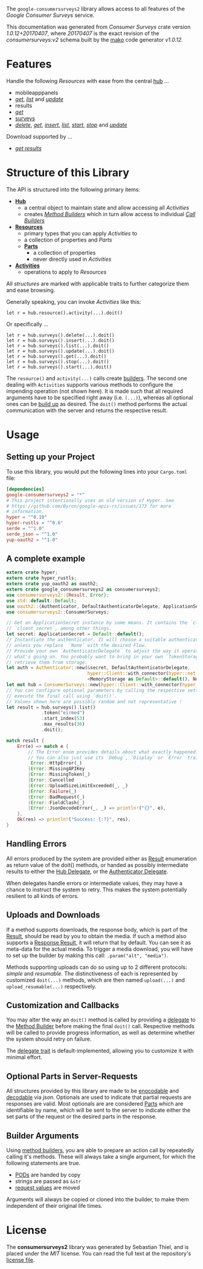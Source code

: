 <!---
DO NOT EDIT !
This file was generated automatically from 'src/mako/api/README.md.mako'
DO NOT EDIT !
-->
The `google-consumersurveys2` library allows access to all features of the *Google Consumer Surveys* service.

This documentation was generated from *Consumer Surveys* crate version *1.0.12+20170407*, where *20170407* is the exact revision of the *consumersurveys:v2* schema built by the [mako](http://www.makotemplates.org/) code generator *v1.0.12*.
# Features

Handle the following *Resources* with ease from the central [hub](https://docs.rs/google-consumersurveys2/1.0.12+20170407/google_consumersurveys2/struct.ConsumerSurveys.html) ... 

* mobileapppanels
 * [*get*](https://docs.rs/google-consumersurveys2/1.0.12+20170407/google_consumersurveys2/struct.MobileapppanelGetCall.html), [*list*](https://docs.rs/google-consumersurveys2/1.0.12+20170407/google_consumersurveys2/struct.MobileapppanelListCall.html) and [*update*](https://docs.rs/google-consumersurveys2/1.0.12+20170407/google_consumersurveys2/struct.MobileapppanelUpdateCall.html)
* results
 * [*get*](https://docs.rs/google-consumersurveys2/1.0.12+20170407/google_consumersurveys2/struct.ResultGetCall.html)
* [surveys](https://docs.rs/google-consumersurveys2/1.0.12+20170407/google_consumersurveys2/struct.Survey.html)
 * [*delete*](https://docs.rs/google-consumersurveys2/1.0.12+20170407/google_consumersurveys2/struct.SurveyDeleteCall.html), [*get*](https://docs.rs/google-consumersurveys2/1.0.12+20170407/google_consumersurveys2/struct.SurveyGetCall.html), [*insert*](https://docs.rs/google-consumersurveys2/1.0.12+20170407/google_consumersurveys2/struct.SurveyInsertCall.html), [*list*](https://docs.rs/google-consumersurveys2/1.0.12+20170407/google_consumersurveys2/struct.SurveyListCall.html), [*start*](https://docs.rs/google-consumersurveys2/1.0.12+20170407/google_consumersurveys2/struct.SurveyStartCall.html), [*stop*](https://docs.rs/google-consumersurveys2/1.0.12+20170407/google_consumersurveys2/struct.SurveyStopCall.html) and [*update*](https://docs.rs/google-consumersurveys2/1.0.12+20170407/google_consumersurveys2/struct.SurveyUpdateCall.html)


Download supported by ...

* [*get results*](https://docs.rs/google-consumersurveys2/1.0.12+20170407/google_consumersurveys2/struct.ResultGetCall.html)



# Structure of this Library

The API is structured into the following primary items:

* **[Hub](https://docs.rs/google-consumersurveys2/1.0.12+20170407/google_consumersurveys2/struct.ConsumerSurveys.html)**
    * a central object to maintain state and allow accessing all *Activities*
    * creates [*Method Builders*](https://docs.rs/google-consumersurveys2/1.0.12+20170407/google_consumersurveys2/trait.MethodsBuilder.html) which in turn
      allow access to individual [*Call Builders*](https://docs.rs/google-consumersurveys2/1.0.12+20170407/google_consumersurveys2/trait.CallBuilder.html)
* **[Resources](https://docs.rs/google-consumersurveys2/1.0.12+20170407/google_consumersurveys2/trait.Resource.html)**
    * primary types that you can apply *Activities* to
    * a collection of properties and *Parts*
    * **[Parts](https://docs.rs/google-consumersurveys2/1.0.12+20170407/google_consumersurveys2/trait.Part.html)**
        * a collection of properties
        * never directly used in *Activities*
* **[Activities](https://docs.rs/google-consumersurveys2/1.0.12+20170407/google_consumersurveys2/trait.CallBuilder.html)**
    * operations to apply to *Resources*

All *structures* are marked with applicable traits to further categorize them and ease browsing.

Generally speaking, you can invoke *Activities* like this:

```Rust,ignore
let r = hub.resource().activity(...).doit()
```

Or specifically ...

```ignore
let r = hub.surveys().delete(...).doit()
let r = hub.surveys().insert(...).doit()
let r = hub.surveys().list(...).doit()
let r = hub.surveys().update(...).doit()
let r = hub.surveys().get(...).doit()
let r = hub.surveys().stop(...).doit()
let r = hub.surveys().start(...).doit()
```

The `resource()` and `activity(...)` calls create [builders][builder-pattern]. The second one dealing with `Activities` 
supports various methods to configure the impending operation (not shown here). It is made such that all required arguments have to be 
specified right away (i.e. `(...)`), whereas all optional ones can be [build up][builder-pattern] as desired.
The `doit()` method performs the actual communication with the server and returns the respective result.

# Usage

## Setting up your Project

To use this library, you would put the following lines into your `Cargo.toml` file:

```toml
[dependencies]
google-consumersurveys2 = "*"
# This project intentionally uses an old version of Hyper. See
# https://github.com/Byron/google-apis-rs/issues/173 for more
# information.
hyper = "^0.10"
hyper-rustls = "^0.6"
serde = "^1.0"
serde_json = "^1.0"
yup-oauth2 = "^1.0"
```

## A complete example

```Rust
extern crate hyper;
extern crate hyper_rustls;
extern crate yup_oauth2 as oauth2;
extern crate google_consumersurveys2 as consumersurveys2;
use consumersurveys2::{Result, Error};
use std::default::Default;
use oauth2::{Authenticator, DefaultAuthenticatorDelegate, ApplicationSecret, MemoryStorage};
use consumersurveys2::ConsumerSurveys;

// Get an ApplicationSecret instance by some means. It contains the `client_id` and 
// `client_secret`, among other things.
let secret: ApplicationSecret = Default::default();
// Instantiate the authenticator. It will choose a suitable authentication flow for you, 
// unless you replace  `None` with the desired Flow.
// Provide your own `AuthenticatorDelegate` to adjust the way it operates and get feedback about 
// what's going on. You probably want to bring in your own `TokenStorage` to persist tokens and
// retrieve them from storage.
let auth = Authenticator::new(&secret, DefaultAuthenticatorDelegate,
                              hyper::Client::with_connector(hyper::net::HttpsConnector::new(hyper_rustls::TlsClient::new())),
                              <MemoryStorage as Default>::default(), None);
let mut hub = ConsumerSurveys::new(hyper::Client::with_connector(hyper::net::HttpsConnector::new(hyper_rustls::TlsClient::new())), auth);
// You can configure optional parameters by calling the respective setters at will, and
// execute the final call using `doit()`.
// Values shown here are possibly random and not representative !
let result = hub.surveys().list()
             .token("eirmod")
             .start_index(53)
             .max_results(36)
             .doit();

match result {
    Err(e) => match e {
        // The Error enum provides details about what exactly happened.
        // You can also just use its `Debug`, `Display` or `Error` traits
         Error::HttpError(_)
        |Error::MissingAPIKey
        |Error::MissingToken(_)
        |Error::Cancelled
        |Error::UploadSizeLimitExceeded(_, _)
        |Error::Failure(_)
        |Error::BadRequest(_)
        |Error::FieldClash(_)
        |Error::JsonDecodeError(_, _) => println!("{}", e),
    },
    Ok(res) => println!("Success: {:?}", res),
}

```
## Handling Errors

All errors produced by the system are provided either as [Result](https://docs.rs/google-consumersurveys2/1.0.12+20170407/google_consumersurveys2/enum.Result.html) enumeration as return value of 
the doit() methods, or handed as possibly intermediate results to either the 
[Hub Delegate](https://docs.rs/google-consumersurveys2/1.0.12+20170407/google_consumersurveys2/trait.Delegate.html), or the [Authenticator Delegate](https://docs.rs/yup-oauth2/*/yup_oauth2/trait.AuthenticatorDelegate.html).

When delegates handle errors or intermediate values, they may have a chance to instruct the system to retry. This 
makes the system potentially resilient to all kinds of errors.

## Uploads and Downloads
If a method supports downloads, the response body, which is part of the [Result](https://docs.rs/google-consumersurveys2/1.0.12+20170407/google_consumersurveys2/enum.Result.html), should be
read by you to obtain the media.
If such a method also supports a [Response Result](https://docs.rs/google-consumersurveys2/1.0.12+20170407/google_consumersurveys2/trait.ResponseResult.html), it will return that by default.
You can see it as meta-data for the actual media. To trigger a media download, you will have to set up the builder by making
this call: `.param("alt", "media")`.

Methods supporting uploads can do so using up to 2 different protocols: 
*simple* and *resumable*. The distinctiveness of each is represented by customized 
`doit(...)` methods, which are then named `upload(...)` and `upload_resumable(...)` respectively.

## Customization and Callbacks

You may alter the way an `doit()` method is called by providing a [delegate](https://docs.rs/google-consumersurveys2/1.0.12+20170407/google_consumersurveys2/trait.Delegate.html) to the 
[Method Builder](https://docs.rs/google-consumersurveys2/1.0.12+20170407/google_consumersurveys2/trait.CallBuilder.html) before making the final `doit()` call. 
Respective methods will be called to provide progress information, as well as determine whether the system should 
retry on failure.

The [delegate trait](https://docs.rs/google-consumersurveys2/1.0.12+20170407/google_consumersurveys2/trait.Delegate.html) is default-implemented, allowing you to customize it with minimal effort.

## Optional Parts in Server-Requests

All structures provided by this library are made to be [enocodable](https://docs.rs/google-consumersurveys2/1.0.12+20170407/google_consumersurveys2/trait.RequestValue.html) and 
[decodable](https://docs.rs/google-consumersurveys2/1.0.12+20170407/google_consumersurveys2/trait.ResponseResult.html) via *json*. Optionals are used to indicate that partial requests are responses 
are valid.
Most optionals are are considered [Parts](https://docs.rs/google-consumersurveys2/1.0.12+20170407/google_consumersurveys2/trait.Part.html) which are identifiable by name, which will be sent to 
the server to indicate either the set parts of the request or the desired parts in the response.

## Builder Arguments

Using [method builders](https://docs.rs/google-consumersurveys2/1.0.12+20170407/google_consumersurveys2/trait.CallBuilder.html), you are able to prepare an action call by repeatedly calling it's methods.
These will always take a single argument, for which the following statements are true.

* [PODs][wiki-pod] are handed by copy
* strings are passed as `&str`
* [request values](https://docs.rs/google-consumersurveys2/1.0.12+20170407/google_consumersurveys2/trait.RequestValue.html) are moved

Arguments will always be copied or cloned into the builder, to make them independent of their original life times.

[wiki-pod]: http://en.wikipedia.org/wiki/Plain_old_data_structure
[builder-pattern]: http://en.wikipedia.org/wiki/Builder_pattern
[google-go-api]: https://github.com/google/google-api-go-client

# License
The **consumersurveys2** library was generated by Sebastian Thiel, and is placed 
under the *MIT* license.
You can read the full text at the repository's [license file][repo-license].

[repo-license]: https://github.com/Byron/google-apis-rsblob/master/LICENSE.md
